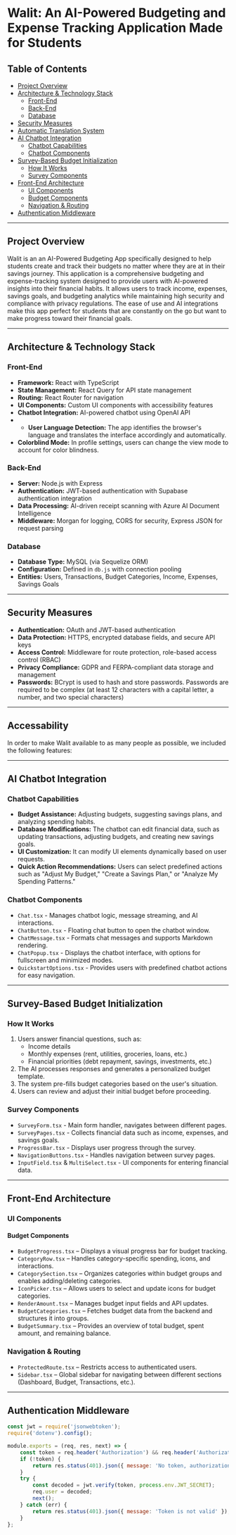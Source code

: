 # Walit: An AI-Powered Budgeting and Expense Tracking Application Made for Students

## Table of Contents

- [Project Overview](#project-overview)
- [Architecture & Technology Stack](#architecture--technology-stack)
  - [Front-End](#front-end)
  - [Back-End](#back-end)
  - [Database](#database)
- [Security Measures](#security-measures)
- [Automatic Translation System](#automatic-translation-system)
- [AI Chatbot Integration](#ai-chatbot-integration)
  - [Chatbot Capabilities](#chatbot-capabilities)
  - [Chatbot Components](#chatbot-components)
- [Survey-Based Budget Initialization](#survey-based-budget-initialization)
  - [How It Works](#how-it-works)
  - [Survey Components](#survey-components)
- [Front-End Architecture](#front-end-architecture)
  - [UI Components](#ui-components)
  - [Budget Components](#budget-components)
  - [Navigation & Routing](#navigation--routing)
- [Authentication Middleware](#authentication-middleware)

---

## Project Overview
Walit is an an AI-Powered Budgeting App specifically designed to help students create and track their budgets no matter where they are at in their savings journey. This application is a comprehensive budgeting and expense-tracking system designed to provide users with AI-powered insights into their financial habits. It allows users to track income, expenses, savings goals, and budgeting analytics while maintaining high security and compliance with privacy regulations. The ease of use and AI integrations make this app perfect for students that are constantly on the go but want to make progress toward their financial goals.

---

## Architecture & Technology Stack

### Front-End

- **Framework:** React with TypeScript
- **State Management:** React Query for API state management
- **Routing:** React Router for navigation
- **UI Components:** Custom UI components with accessibility features
- **Chatbot Integration:** AI-powered chatbot using OpenAI API
- - **User Language Detection:** The app identifies the browser's language and translates the interface accordingly and automatically.
- **Colorblind Mode:** In profile settings, users can change the view mode to account for color blindness.

### Back-End

- **Server:** Node.js with Express
- **Authentication:** JWT-based authentication with Supabase authentication integration
- **Data Processing:** AI-driven receipt scanning with Azure AI Document Intelligence
- **Middleware:** Morgan for logging, CORS for security, Express JSON for request parsing

### Database

- **Database Type:** MySQL (via Sequelize ORM)
- **Configuration:** Defined in `db.js` with connection pooling
- **Entities:** Users, Transactions, Budget Categories, Income, Expenses, Savings Goals

---

## Security Measures

- **Authentication:** OAuth and JWT-based authentication
- **Data Protection:** HTTPS, encrypted database fields, and secure API keys
- **Access Control:** Middleware for route protection, role-based access control (RBAC)
- **Privacy Compliance:** GDPR and FERPA-compliant data storage and management
- **Passwords:** BCrypt is used to hash and store passwords. Passwords are required to be complex (at least 12 characters with a capital letter, a number, and two special characters)

---

## Accessability
In order to make Walit available to as many people as possible, we included the following features:



---

## AI Chatbot Integration

### Chatbot Capabilities

- **Budget Assistance:** Adjusting budgets, suggesting savings plans, and analyzing spending habits.
- **Database Modifications:** The chatbot can edit financial data, such as updating transactions, adjusting budgets, and creating new savings goals.
- **UI Customization:** It can modify UI elements dynamically based on user requests.
- **Quick Action Recommendations:** Users can select predefined actions such as "Adjust My Budget," "Create a Savings Plan," or "Analyze My Spending Patterns."

### Chatbot Components

- `Chat.tsx` - Manages chatbot logic, message streaming, and AI interactions.
- `ChatButton.tsx` - Floating chat button to open the chatbot window.
- `ChatMessage.tsx` - Formats chat messages and supports Markdown rendering.
- `ChatPopup.tsx` - Displays the chatbot interface, with options for fullscreen and minimized modes.
- `QuickstartOptions.tsx` - Provides users with predefined chatbot actions for easy navigation.

---

## Survey-Based Budget Initialization

### How It Works

1. Users answer financial questions, such as:
   - Income details
   - Monthly expenses (rent, utilities, groceries, loans, etc.)
   - Financial priorities (debt repayment, savings, investments, etc.)
2. The AI processes responses and generates a personalized budget template.
3. The system pre-fills budget categories based on the user's situation.
4. Users can review and adjust their initial budget before proceeding.

### Survey Components

- `SurveyForm.tsx` - Main form handler, navigates between different pages.
- `SurveyPages.tsx` - Collects financial data such as income, expenses, and savings goals.
- `ProgressBar.tsx` - Displays user progress through the survey.
- `NavigationButtons.tsx` - Handles navigation between survey pages.
- `InputField.tsx` & `MultiSelect.tsx` - UI components for entering financial data.

---

## Front-End Architecture

### UI Components

#### Budget Components

- `BudgetProgress.tsx` – Displays a visual progress bar for budget tracking.
- `CategoryRow.tsx` – Handles category-specific spending, icons, and interactions.
- `CategorySection.tsx` – Organizes categories within budget groups and enables adding/deleting categories.
- `IconPicker.tsx` – Allows users to select and update icons for budget categories.
- `RenderAmount.tsx` – Manages budget input fields and API updates.
- `BudgetCategories.tsx` – Fetches budget data from the backend and structures it into groups.
- `BudgetSummary.tsx` – Provides an overview of total budget, spent amount, and remaining balance.

### Navigation & Routing

- `ProtectedRoute.tsx` – Restricts access to authenticated users.
- `Sidebar.tsx` – Global sidebar for navigating between different sections (Dashboard, Budget, Transactions, etc.).

---

## Authentication Middleware

```javascript
const jwt = require('jsonwebtoken');
require('dotenv').config();

module.exports = (req, res, next) => {
    const token = req.header('Authorization') && req.header('Authorization').split(' ')[1];
    if (!token) {
        return res.status(401).json({ message: 'No token, authorization denied' });
    }
    try {
        const decoded = jwt.verify(token, process.env.JWT_SECRET);
        req.user = decoded;
        next();
    } catch (err) {
        return res.status(401).json({ message: 'Token is not valid' });
    }
};
```

